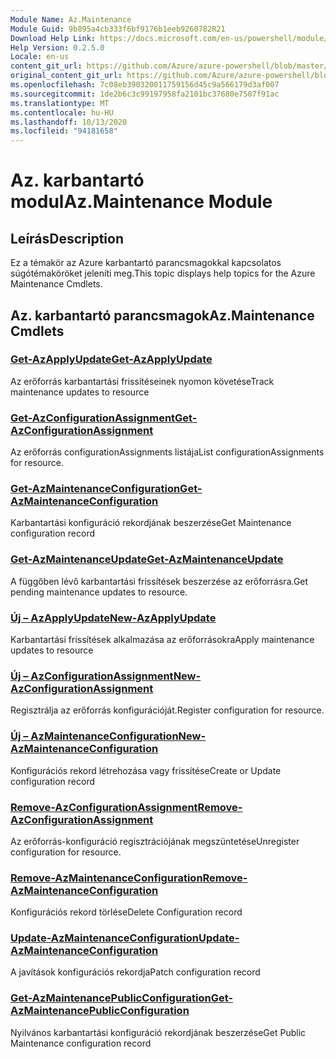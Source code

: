 ```yaml
---
Module Name: Az.Maintenance
Module Guid: 9b895a4cb333f6bf9176b1eeb9260782R21
Download Help Link: https://docs.microsoft.com/en-us/powershell/module/az.maintenance
Help Version: 0.2.5.0
Locale: en-us
content_git_url: https://github.com/Azure/azure-powershell/blob/master/src/Maintenance/Maintenance/help/Az.Maintenance.md
original_content_git_url: https://github.com/Azure/azure-powershell/blob/master/src/Maintenance/Maintenance/help/Az.Maintenance.md
ms.openlocfilehash: 7c08eb390320011759156d45c9a566179d3af007
ms.sourcegitcommit: 1de2b6c3c99197958fa2101bc37680e7507f91ac
ms.translationtype: MT
ms.contentlocale: hu-HU
ms.lasthandoff: 10/13/2020
ms.locfileid: "94181658"
---
```

# <span data-ttu-id="d0f42-101">Az. karbantartó modul</span><span class="sxs-lookup"><span data-stu-id="d0f42-101">Az.Maintenance Module</span></span>
## <span data-ttu-id="d0f42-102">Leírás</span><span class="sxs-lookup"><span data-stu-id="d0f42-102">Description</span></span>
<span data-ttu-id="d0f42-103">Ez a témakör az Azure karbantartó parancsmagokkal kapcsolatos súgótémaköröket jeleníti meg.</span><span class="sxs-lookup"><span data-stu-id="d0f42-103">This topic displays help topics for the Azure Maintenance Cmdlets.</span></span>

## <span data-ttu-id="d0f42-104">Az. karbantartó parancsmagok</span><span class="sxs-lookup"><span data-stu-id="d0f42-104">Az.Maintenance Cmdlets</span></span>
### [<span data-ttu-id="d0f42-105">Get-AzApplyUpdate</span><span class="sxs-lookup"><span data-stu-id="d0f42-105">Get-AzApplyUpdate</span></span>](Get-AzApplyUpdate.md)
<span data-ttu-id="d0f42-106">Az erőforrás karbantartási frissítéseinek nyomon követése</span><span class="sxs-lookup"><span data-stu-id="d0f42-106">Track maintenance updates to resource</span></span>

### [<span data-ttu-id="d0f42-107">Get-AzConfigurationAssignment</span><span class="sxs-lookup"><span data-stu-id="d0f42-107">Get-AzConfigurationAssignment</span></span>](Get-AzConfigurationAssignment.md)
<span data-ttu-id="d0f42-108">Az erőforrás configurationAssignments listája</span><span class="sxs-lookup"><span data-stu-id="d0f42-108">List configurationAssignments for resource.</span></span>

### [<span data-ttu-id="d0f42-109">Get-AzMaintenanceConfiguration</span><span class="sxs-lookup"><span data-stu-id="d0f42-109">Get-AzMaintenanceConfiguration</span></span>](Get-AzMaintenanceConfiguration.md)
<span data-ttu-id="d0f42-110">Karbantartási konfiguráció rekordjának beszerzése</span><span class="sxs-lookup"><span data-stu-id="d0f42-110">Get Maintenance configuration record</span></span>

### [<span data-ttu-id="d0f42-111">Get-AzMaintenanceUpdate</span><span class="sxs-lookup"><span data-stu-id="d0f42-111">Get-AzMaintenanceUpdate</span></span>](Get-AzMaintenanceUpdate.md)
<span data-ttu-id="d0f42-112">A függőben lévő karbantartási frissítések beszerzése az erőforrásra.</span><span class="sxs-lookup"><span data-stu-id="d0f42-112">Get pending maintenance updates to resource.</span></span>

### [<span data-ttu-id="d0f42-113">Új – AzApplyUpdate</span><span class="sxs-lookup"><span data-stu-id="d0f42-113">New-AzApplyUpdate</span></span>](New-AzApplyUpdate.md)
<span data-ttu-id="d0f42-114">Karbantartási frissítések alkalmazása az erőforrásokra</span><span class="sxs-lookup"><span data-stu-id="d0f42-114">Apply maintenance updates to resource</span></span>

### [<span data-ttu-id="d0f42-115">Új – AzConfigurationAssignment</span><span class="sxs-lookup"><span data-stu-id="d0f42-115">New-AzConfigurationAssignment</span></span>](New-AzConfigurationAssignment.md)
<span data-ttu-id="d0f42-116">Regisztrálja az erőforrás konfigurációját.</span><span class="sxs-lookup"><span data-stu-id="d0f42-116">Register configuration for resource.</span></span>

### [<span data-ttu-id="d0f42-117">Új – AzMaintenanceConfiguration</span><span class="sxs-lookup"><span data-stu-id="d0f42-117">New-AzMaintenanceConfiguration</span></span>](New-AzMaintenanceConfiguration.md)
<span data-ttu-id="d0f42-118">Konfigurációs rekord létrehozása vagy frissítése</span><span class="sxs-lookup"><span data-stu-id="d0f42-118">Create or Update configuration record</span></span>

### [<span data-ttu-id="d0f42-119">Remove-AzConfigurationAssignment</span><span class="sxs-lookup"><span data-stu-id="d0f42-119">Remove-AzConfigurationAssignment</span></span>](Remove-AzConfigurationAssignment.md)
<span data-ttu-id="d0f42-120">Az erőforrás-konfiguráció regisztrációjának megszüntetése</span><span class="sxs-lookup"><span data-stu-id="d0f42-120">Unregister configuration for resource.</span></span>

### [<span data-ttu-id="d0f42-121">Remove-AzMaintenanceConfiguration</span><span class="sxs-lookup"><span data-stu-id="d0f42-121">Remove-AzMaintenanceConfiguration</span></span>](Remove-AzMaintenanceConfiguration.md)
<span data-ttu-id="d0f42-122">Konfigurációs rekord törlése</span><span class="sxs-lookup"><span data-stu-id="d0f42-122">Delete Configuration record</span></span>

### [<span data-ttu-id="d0f42-123">Update-AzMaintenanceConfiguration</span><span class="sxs-lookup"><span data-stu-id="d0f42-123">Update-AzMaintenanceConfiguration</span></span>](Update-AzMaintenanceConfiguration.md)
<span data-ttu-id="d0f42-124">A javítások konfigurációs rekordja</span><span class="sxs-lookup"><span data-stu-id="d0f42-124">Patch configuration record</span></span>

### [<span data-ttu-id="d0f42-125">Get-AzMaintenancePublicConfiguration</span><span class="sxs-lookup"><span data-stu-id="d0f42-125">Get-AzMaintenancePublicConfiguration</span></span>](Get-AzMaintenancePublicConfiguration.md)
<span data-ttu-id="d0f42-126">Nyilvános karbantartási konfiguráció rekordjának beszerzése</span><span class="sxs-lookup"><span data-stu-id="d0f42-126">Get Public Maintenance configuration record</span></span>

